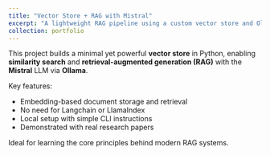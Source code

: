 ```yaml
---
title: "Vector Store + RAG with Mistral"
excerpt: "A lightweight RAG pipeline using a custom vector store and Ollama<br/>"
collection: portfolio
---
```


This project builds a minimal yet powerful **vector store** in Python, enabling **similarity search** and **retrieval-augmented generation (RAG)** with the **Mistral** LLM via **Ollama**.

Key features:

- Embedding-based document storage and retrieval
- No need for Langchain or LlamaIndex
- Local setup with simple CLI instructions
- Demonstrated with real research papers

Ideal for learning the core principles behind modern RAG systems.
